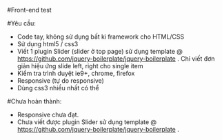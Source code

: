 #Front-end test



#Yêu cầu:
-  Code tay, không sử dụng bất kì framework cho HTML/CSS
-  Sử dụng html5 / css3
-  Viết 1 plugin Slider (slider ở top page) sử dụng template @ https://github.com/jquery-boilerplate/jquery-boilerplate . Chỉ viết đơn 			giản hiệu ứng slide left, right cho single item
-  Kiểm tra trình duyệt ie9+, chrome, firefox
-  Responsive (tự do responsive)
-  Dùng css3 nhiều nhất có thể


#Chưa hoàn thành: 
- Responsive chưa đạt.
- Chưa viết được plugin Slider sử dụng template  @ https://github.com/jquery-boilerplate/jquery-boilerplate .